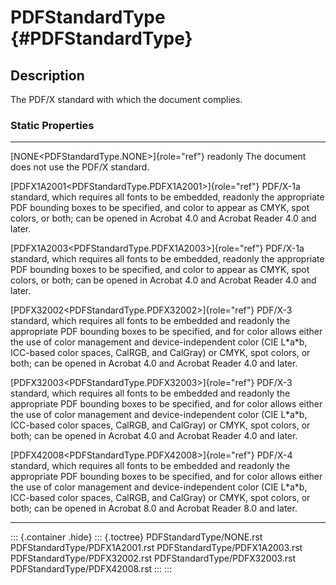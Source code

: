 PDFStandardType {#PDFStandardType}
===============

Description
-----------

The PDF/X standard with which the document complies.

### Static Properties

  -------------------------------------------------------- -------------------------------------------------------------
  [NONE\<PDFStandardType.NONE\>]{role="ref"} readonly      The document does not use the PDF/X standard.

  [PDFX1A2001\<PDFStandardType.PDFX1A2001\>]{role="ref"}   PDF/X-1a standard, which requires all fonts to be embedded,
  readonly                                                 the appropriate PDF bounding boxes to be specified, and color
                                                           to appear as CMYK, spot colors, or both; can be opened in
                                                           Acrobat 4.0 and Acrobat Reader 4.0 and later.

  [PDFX1A2003\<PDFStandardType.PDFX1A2003\>]{role="ref"}   PDF/X-1a standard, which requires all fonts to be embedded,
  readonly                                                 the appropriate PDF bounding boxes to be specified, and color
                                                           to appear as CMYK, spot colors, or both; can be opened in
                                                           Acrobat 4.0 and Acrobat Reader 4.0 and later.

  [PDFX32002\<PDFStandardType.PDFX32002\>]{role="ref"}     PDF/X-3 standard, which requires all fonts to be embedded and
  readonly                                                 the appropriate PDF bounding boxes to be specified, and for
                                                           color allows either the use of color management and
                                                           device-independent color (CIE L\*a\*b, ICC-based color
                                                           spaces, CalRGB, and CalGray) or CMYK, spot colors, or both;
                                                           can be opened in Acrobat 4.0 and Acrobat Reader 4.0 and
                                                           later.

  [PDFX32003\<PDFStandardType.PDFX32003\>]{role="ref"}     PDF/X-3 standard, which requires all fonts to be embedded and
  readonly                                                 the appropriate PDF bounding boxes to be specified, and for
                                                           color allows either the use of color management and
                                                           device-independent color (CIE L\*a\*b, ICC-based color
                                                           spaces, CalRGB, and CalGray) or CMYK, spot colors, or both;
                                                           can be opened in Acrobat 4.0 and Acrobat Reader 4.0 and
                                                           later.

  [PDFX42008\<PDFStandardType.PDFX42008\>]{role="ref"}     PDF/X-4 standard, which requires all fonts to be embedded and
  readonly                                                 the appropriate PDF bounding boxes to be specified, and for
                                                           color allows either the use of color management and
                                                           device-independent color (CIE L\*a\*b, ICC-based color
                                                           spaces, CalRGB, and CalGray) or CMYK, spot colors, or both;
                                                           can be opened in Acrobat 8.0 and Acrobat Reader 8.0 and
                                                           later.
  -------------------------------------------------------- -------------------------------------------------------------

::: {.container .hide}
::: {.toctree}
PDFStandardType/NONE.rst PDFStandardType/PDFX1A2001.rst
PDFStandardType/PDFX1A2003.rst PDFStandardType/PDFX32002.rst
PDFStandardType/PDFX32003.rst PDFStandardType/PDFX42008.rst
:::
:::
